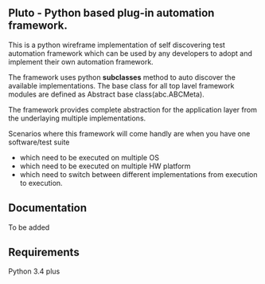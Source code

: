 ## Pluto - Python based plug-in automation framework.

This is a python wireframe implementation of self discovering test automation framework which can be used by any developers to adopt and implement their own automation framework.

The framework uses python __subclasses__ method to auto discover the available implementations. The base class for all top lavel framework modules are defined as Abstract base class(abc.ABCMeta).

The framework provides complete abstraction for the application layer from the underlaying multiple implementations.

Scenarios where this framework will come handly are when you have one software/test suite
 - which need to be executed on multiple OS
 - which need to be executed on multiple HW platform
 - which need to switch between different implementations from execution to execution.

## Documentation
To be added

## Requirements
Python 3.4 plus

